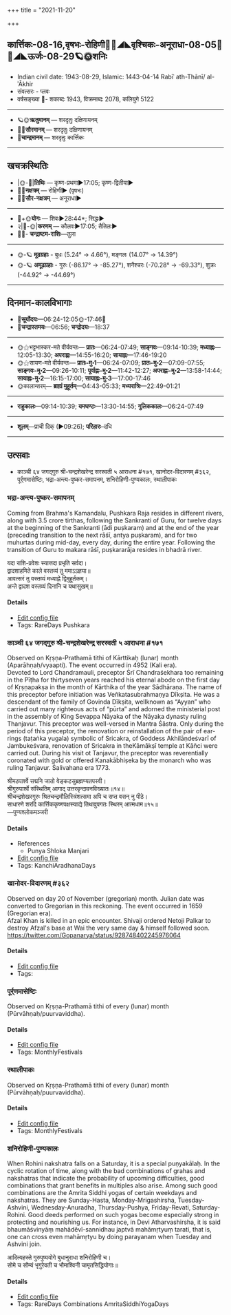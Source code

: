 +++
title = "2021-11-20"

+++
## कार्त्तिकः-08-16,वृषभः-रोहिणी🌛🌌◢◣वृश्चिकः-अनूराधा-08-05🌌🌞◢◣ऊर्जः-08-29🪐🌞शनिः
- Indian civil date: 1943-08-29, Islamic: 1443-04-14 Rabīʿ ath-Thānī/ al-ʾĀkhir
- संवत्सरः - प्लवः
- वर्षसङ्ख्या 🌛- शकाब्दः 1943, विक्रमाब्दः 2078, कलियुगे 5122
___________________
- 🪐🌞**ऋतुमानम्** — शरदृतुः दक्षिणायनम्
- 🌌🌞**सौरमानम्** — शरदृतुः दक्षिणायनम्
- 🌛**चान्द्रमानम्** — शरदृतुः कार्त्तिकः
___________________


## खचक्रस्थितिः
- |🌞-🌛|**तिथिः** — कृष्ण-प्रथमा►17:05; कृष्ण-द्वितीया►  
- 🌌🌛**नक्षत्रम्** — रोहिणी► (वृषभः)  
- 🌌🌞**सौर-नक्षत्रम्** — अनूराधा►  
___________________
- 🌛+🌞**योगः** — शिवः►28:44*; सिद्धः►  
- २|🌛-🌞|**करणम्** — कौलवः►17:05; तैतिलः►  
- 🌌🌛- **चन्द्राष्टम-राशिः**—तुला  
___________________
- 🌞-🪐 **मूढग्रहाः** - बुधः (5.24° → 4.66°), मङ्गलः (14.07° → 14.39°)
- 🌞-🪐 **अमूढग्रहाः** - गुरुः (-86.17° → -85.27°), शनैश्चरः (-70.28° → -69.33°), शुक्रः (-44.92° → -44.69°)
___________________


## दिनमान-कालविभागाः
- 🌅**सूर्योदयः**—06:24-12:05🌞️-17:46🌇  
- 🌛**चन्द्रास्तमयः**—06:56; **चन्द्रोदयः**—18:37  
___________________
- 🌞⚝भट्टभास्कर-मते वीर्यवन्तः— **प्रातः**—06:24-07:49; **साङ्गवः**—09:14-10:39; **मध्याह्नः**—12:05-13:30; **अपराह्णः**—14:55-16:20; **सायाह्नः**—17:46-19:20  
- 🌞⚝सायण-मते वीर्यवन्तः— **प्रातः-मु॰1**—06:24-07:09; **प्रातः-मु॰2**—07:09-07:55; **साङ्गवः-मु॰2**—09:26-10:11; **पूर्वाह्णः-मु॰2**—11:42-12:27; **अपराह्णः-मु॰2**—13:58-14:44; **सायाह्नः-मु॰2**—16:15-17:00; **सायाह्नः-मु॰3**—17:00-17:46  
- 🌞कालान्तरम्— **ब्राह्मं मुहूर्तम्**—04:43-05:33; **मध्यरात्रिः**—22:49-01:21  
___________________
- **राहुकालः**—09:14-10:39; **यमघण्टः**—13:30-14:55; **गुलिककालः**—06:24-07:49  
___________________
- **शूलम्**—प्राची दिक् (►09:26); **परिहारः**–दधि  
___________________

## उत्सवाः
- काञ्ची ६४ जगद्गुरु श्री-चन्द्रशेखरेन्द्र सरस्वती ५ आराधना #१७१, खानोदर-विदारणम् #३६२, पूर्र्णमासेष्टिः, भद्रा-अन्त्य-पुष्कर-समापनम्, शनिरोहिणी-पुण्यकालः, स्थालीपाकः
### भद्रा-अन्त्य-पुष्कर-समापनम्

Coming from Brahma's Kamandalu, Pushkara Raja resides in different rivers, along with 3.5 crore tirthas, following the Sankranti of Guru, for twelve days at the beginning of the Sankranti (ādi puṣkaram) and at the end of the year (preceding transition to the next rāśī, antya puṣkaram), and for two muhurtas during mid-day, every day, during the entire year.
 Following the transition of Guru to makara rāśī, puṣkararāja resides in bhadrā river.

यदा राशि-प्रवेशः स्यात्तदा प्रभृति सर्वदा।  
द्वादशाहमिते काले वस्तव्यं तु ममाऽऽज्ञया॥  
आवत्सरं तु वस्तव्यं मध्याह्ने द्विमुहूर्तकम्।  
अन्ते द्वादश वस्तव्यं दिनानि च यथासुखम्॥  




#### Details
- [Edit config file](https://github.com/jyotisham/adyatithi/tree/master/time_focus/puShkara/description_only/bhadrA-antya-puSkara-samApanam.toml)
- Tags: RareDays Pushkara


### काञ्ची ६४ जगद्गुरु श्री-चन्द्रशेखरेन्द्र सरस्वती ५ आराधना #१७१

Observed on Kṛṣṇa-Prathamā tithi of Kārttikaḥ (lunar) month (Aparāhṇaḥ/vyaapti). The event occurred in 4952 (Kali era).  
Devoted to Lord Chandramauli, preceptor Śrī Chandraśekhara too remaining in the Pīṭha for thirtyseven years reached his eternal abode on the first day of Kṛṣṇapakṣa in the month of Kārthika of the year Sādhāraṇa. The name of this preceptor before initiation was Veñkatasubrahmaṇya Dīkṣita. He was a descendant of the family of Govinda Dīkṣita, wellknown as “Ayyan” who carried out many righteous acts of “pūrta” and adorned the ministerial post in the assembly of King Sevappa Nāyaka of the Nāyaka dynasty ruling Thanjavur. This preceptor was well-versed in Mantra Śāstra. Only during the period of this preceptor, the renovation or reinstallation of the pair of ear-rings (taṭaṅka yugala) symbolic of Sricakra, of Goddess Akhilāṇdeśvarī of Jambukeśvara, renovation of Sricakra in theKāmākṣī temple at Kāñci were carried out. During his visit ot Tanjavur, the preceptor was reverentially coronated with gold or offered Kanakābhiṣeka by the monarch who was ruling Tanjavur. Śalivahana era 1773.

श्रीमठपार्श्वे सद्मनि जातो वेङ्कटसुब्रह्मण्यतपस्वी।  
श्रीगुरुपार्श्वे संस्थितिम् आगाद् उत्तरवृन्दावनविख्यातः॥१४॥  
श्रीचन्द्रशेखरगुरुः श्रितचन्द्रमौलिस्त्रिंशत्समा अपि च सप्त वसन् नु पीठे।  
साधारणे शरदि कार्त्तिककृष्णपक्षस्याद्ये तिथावुपगतः स्थिरम् आत्मधाम॥१५॥  
—पुण्यश्लोकमञ्जरी



#### Details
- References
  - Punya Shloka Manjari
- [Edit config file](https://github.com/jyotisham/adyatithi/tree/master/mahApuruSha/kAnchI-maTha/lunar_month/tithi/08/16/kAJcI%2064%20jagadguru%20zrI~candrazEkharEndra%20sarasvatI%205%20ArAdhanA.toml)
- Tags: KanchiAradhanaDays


### खानोदर-विदारणम् #३६२

Observed on day 20 of November (gregorian) month. Julian date was converted to Gregorian in this reckoning. The event occurred in 1659 (Gregorian era).  
Afzal Khan is killed in an epic encounter. Shivaji ordered Netoji Palkar to destroy Afzal's base at Wai the very same day & himself followed soon. https://twitter.com/Gopanarya/status/928748402245976064

#### Details
- [Edit config file](https://github.com/jyotisham/adyatithi/tree/master/mahApuruSha/xatra-later/gregorian/day/11/20/khAnodara-vidAraNam.toml)
- Tags: 


### पूर्र्णमासेष्टिः

Observed on Kṛṣṇa-Prathamā tithi of every (lunar) month (Pūrvāhṇaḥ/puurvaviddha). 

#### Details
- [Edit config file](https://github.com/jyotisham/adyatithi/tree/master/gRhya/general/lunar_month/tithi/00/16/pUrNamAseShTiH.toml)
- Tags: MonthlyFestivals


### स्थालीपाकः

Observed on Kṛṣṇa-Prathamā tithi of every (lunar) month (Pūrvāhṇaḥ/puurvaviddha). 

#### Details
- [Edit config file](https://github.com/jyotisham/adyatithi/tree/master/gRhya/general/lunar_month/tithi/00/16/sthAlIpAkaH_16.toml)
- Tags: MonthlyFestivals


### शनिरोहिणी-पुण्यकालः

When Rohini nakshatra falls on a Saturday, it is a special puṇyakālaḥ. In the cyclic rotation of time, along with the bad combinations of grahas and nakshatras that indicate the probability of upcoming difficulties, good combinations that grant benefits in multiples also arise. Among such good combinations are the Amrita Siddhi yogas of certain weekdays and nakshatras. They are Sunday-Hasta, Monday-Mrigashirsha, Tuesday-Ashvini, Wednesday-Anuradha, Thursday-Pushya, Friday-Revati, Saturday-Rohini. Good deeds performed on such yogas become especially strong in protecting and nourishing us.
For instance, in Devi Atharvashirsha, it is said bhaumāśvinyāṃ mahādêvī-sannidhau japtvā mahāmṛtyuṃ tarati, that is, one can cross even mahāmṛtyu by doing parayanam when Tuesday and Ashvini join.

आदित्यहस्ते गुरुपुष्ययोगे बुधानुराधा शनिरोहिणी च।  
सोमे च सौम्यं भृगुरेवती च भौमाश्विनी चामृतसिद्धियोगाः॥



#### Details
- [Edit config file](https://github.com/jyotisham/adyatithi/tree/master/time_focus/amrita-siddhi/description_only/zanirOhiNI-puNyakAlaH.toml)
- Tags: RareDays Combinations AmritaSiddhiYogaDays


